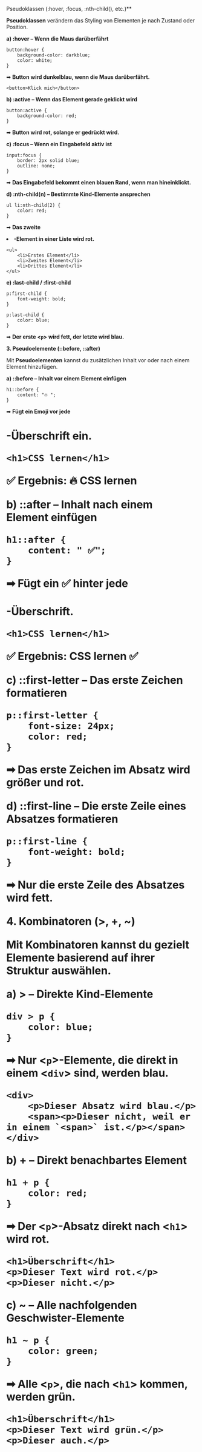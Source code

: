  Pseudoklassen (:hover, :focus, :nth-child(), etc.)**

**Pseudoklassen** verändern das Styling von Elementen je nach Zustand oder Position.

  

**a) :hover – Wenn die Maus darüberfährt**

```
button:hover {
    background-color: darkblue;
    color: white;
}
```

➡ **Button wird dunkelblau, wenn die Maus darüberfährt.**

```
<button>Klick mich</button>
```

**b) :active – Wenn das Element gerade geklickt wird**

```
button:active {
    background-color: red;
}
```

➡ **Button wird rot, solange er gedrückt wird.**

**c) :focus – Wenn ein Eingabefeld aktiv ist**

```
input:focus {
    border: 2px solid blue;
    outline: none;
}
```

➡ **Das Eingabefeld bekommt einen blauen Rand, wenn man hineinklickt.**

**d) :nth-child(n) – Bestimmte Kind-Elemente ansprechen**

```
ul li:nth-child(2) {
    color: red;
}
```

➡ **Das zweite <li>-Element in einer Liste wird rot.**

```
<ul>
    <li>Erstes Element</li>
    <li>Zweites Element</li>
    <li>Drittes Element</li>
</ul>
```

**e) :last-child / :first-child**

```
p:first-child {
    font-weight: bold;
}

p:last-child {
    color: blue;
}
```

➡ **Der erste <`p`> wird fett, der letzte wird blau.**

**3. Pseudoelemente (::before, ::after)**

  

Mit **Pseudoelementen** kannst du zusätzlichen Inhalt vor oder nach einem Element hinzufügen.

  

**a) ::before – Inhalt vor einem Element einfügen**

```
h1::before {
    content: "🔥 ";
}
```

➡ **Fügt ein Emoji vor jede <h1>-Überschrift ein.**

```
<h1>CSS lernen</h1>
```

✅ **Ergebnis:** 🔥 CSS lernen

**b) ::after – Inhalt nach einem Element einfügen**

```
h1::after {
    content: " ✅";
}
```

➡ **Fügt ein ✅ hinter jede <h1>-Überschrift.**

```
<h1>CSS lernen</h1>
```

✅ **Ergebnis:** CSS lernen ✅

**c) ::first-letter – Das erste Zeichen formatieren**

```
p::first-letter {
    font-size: 24px;
    color: red;
}
```

➡ **Das erste Zeichen im Absatz wird größer und rot.**

**d) ::first-line – Die erste Zeile eines Absatzes formatieren**

```
p::first-line {
    font-weight: bold;
}
```

➡ **Nur die erste Zeile des Absatzes wird fett.**

**4. Kombinatoren (>, +, ~)**

  

Mit **Kombinatoren** kannst du gezielt Elemente basierend auf ihrer Struktur auswählen.

**a) > – Direkte Kind-Elemente**

```
div > p {
    color: blue;
}
```

➡ **Nur <`p`>-Elemente, die direkt in einem <`div`> sind, werden blau.**

```
<div>
    <p>Dieser Absatz wird blau.</p>
    <span><p>Dieser nicht, weil er in einem `<span>` ist.</p></span>
</div>
```

**b) + – Direkt benachbartes Element**

```
h1 + p {
    color: red;
}
```

➡ **Der <`p`>-Absatz direkt nach <`h1`> wird rot.**

```
<h1>Überschrift</h1>
<p>Dieser Text wird rot.</p>
<p>Dieser nicht.</p>
```

**c) ~ – Alle nachfolgenden Geschwister-Elemente**

```
h1 ~ p {
    color: green;
}
```

➡ **Alle <`p`>, die nach <`h1`> kommen, werden grün.**

```
<h1>Überschrift</h1>
<p>Dieser Text wird grün.</p>
<p>Dieser auch.</p>
```